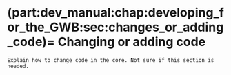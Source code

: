 (part:dev_manual:chap:developing_for_the_GWB:sec:changes_or_adding_code)=
Changing or adding code
=======================

```{todo}
Explain how to change code in the core. Not sure if this section is needed.
```